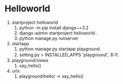 # Helloworld
1. startproject helloworld
   1. python -m pip install django~=3.2
   2. django-admin startproject helloworld .
   3. python manage.py runserver
2. startapp
   1. python manage.py startapp playground
   2. setting.py > INSTALLED_APPS 'playground', 추가
3. playground/views
   1. say_hello()
4. urls
   1. playground/hello/ -> say_hello()